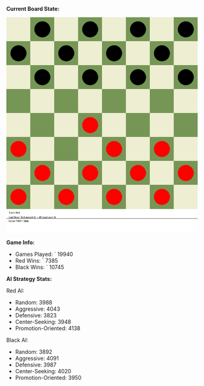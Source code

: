 
**Current Board State:**  
<!-- START_GIF -->
![Checkers Game](./checkers_game.gif)
<!-- END_GIF -->

**Game Info:**  
- Games Played: `<!-- GAMES_PLAYED --> 19940
- Red Wins: `<!-- RED_WINS --> 7385
- Black Wins: `<!-- BLACK_WINS --> 10745

<!-- AI_STATS -->
**AI Strategy Stats:**

Red AI:
- Random: 3988
- Aggressive: 4043
- Defensive: 3823
- Center-Seeking: 3948
- Promotion-Oriented: 4138

Black AI:
- Random: 3892
- Aggressive: 4091
- Defensive: 3987
- Center-Seeking: 4020
- Promotion-Oriented: 3950
